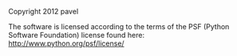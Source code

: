 Copyright 2012 pavel 

The software is licensed according to the terms of the PSF (Python Software Foundation) license found here: http://www.python.org/psf/license/